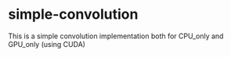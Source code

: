 # simple-convolution
This is a simple convolution implementation both for CPU_only and GPU_only (using CUDA) 
